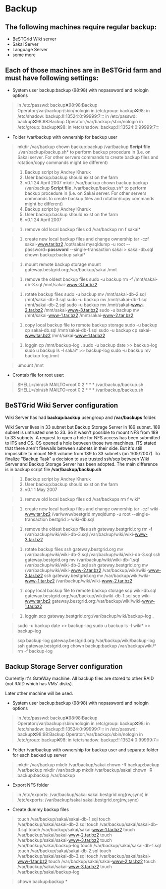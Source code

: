 # Backup

## The following machines require regular backup:

- BeSTGrid Wiki server
- Sakai Server
- Language Server
- some more

## Each of those machines are in BeSTGrid farm and must have following settings:

- System user backup:backup (98:98) with nopassword and nologin options


>  in /etc/passwd:  backup:x:98:98:Backup Operator:/var/backup:/sbin/nologin
>  in /etc/group:   backup:x:98:
>  in /etc/shadow:  backup:!!:13524:0:99999:7:::
>  in /etc/passwd:  backup:x:98:98:Backup Operator:/var/backup:/sbin/nologin
>  in /etc/group:   backup:x:98:
>  in /etc/shadow:  backup:!!:13524:0:99999:7:::

- Folder /var/backup with ownership for backup user


>  mkdir /var/backup
>  chown backup:backup /var/backup
>  **Script file .**/var/backup/backup.sh* to perform backup procedure in (i.e. on Sakai server. For other servers commands to create backup files and rotation/copy commands might be different)
> 1. Backup script by Andrey Kharuk
> 2. User backup:backup should exist on the farm
> 3. v0.1 24 April 2007
>  mkdir /var/backup
>  chown backup:backup /var/backup
>  **Script file .**/var/backup/backup.sh* to perform backup procedure in (i.e. on Sakai server. For other servers commands to create backup files and rotation/copy commands might be different)
> 1. Backup script by Andrey Kharuk
> 2. User backup:backup should exist on the farm
> 3. v0.1 24 April 2007

> 1. remove old local backup files
>  cd /var/backup
>  rm f sakai*

> 1. create new local backup files and change ownership
>  tar -czf sakai-www.tar.bz2 /opt/sakai
>  mysqldump -u root --password=**password** --single-transaction sakai > sakai-db.sql
>  chown backup:backup sakai*

> 1. mount remote backup storage
>  mount gateway.bestgrid.org:/var/backup/sakai /mnt

> 1. remove the oldest backup files
>  sudo -u backup rm -f /mnt/sakai-db-3.sql /mnt/sakai-www-3.tar.bz2

> 1. rotate backup files
>  sudo -u backup mv /mnt/sakai-db-2.sql /mnt/sakai-db-3.sql
>  sudo -u backup mv /mnt/sakai-db-1.sql /mnt/sakai-db-2.sql
>  sudo -u backup mv /mnt/sakai-www-2.tar.bz2 /mnt/sakai-www-3.tar.bz2
>  sudo -u backup mv /mnt/sakai-www-1.tar.bz2 /mnt/sakai-www-2.tar.bz2

> 1. copy local backup file to remote backup storage
>  sudo -u backup cp sakai-db.sql /mnt/sakai-db-1.sql
>  sudo -u backup cp sakai-www.tar.bz2 /mnt/sakai-www-1.tar.bz2

> 1. loggin
>  cp /mnt/backup-log .
>  sudo -u backup date >> backup-log
>  sudo u backup ls -l sakai* >> backup-log
>  sudo -u backup mv backup-log /mnt

>  umount /mnt

- Crontab file for root user:


>  SHELL=/bin/sh
>  MAILTO=root
>  0 2 * * * /var/backup/backup.sh
>  SHELL=/bin/sh
>  MAILTO=root
>  0 2 * * * /var/backup/backup.sh

## BeSTGrid Wiki Server configuration

Wiki Server has had **backup:backup** user:group and **/var/backups** folder. 

Wiki Server lives in 33 subnet but Backup Storage Server in 189 subnet. 189 subnet is untrusted one to 33. So it wasn't possible to mount NFS from 189 to 33 subnets. A request to open a hole for NFS access has been submitted to ITS and CS. CS opened a hole between those two machines. ITS stated that there aren't firewalls between subnets in their side. But it's still impossible to mount NFS volume from 189 to 33 subnets (on 1/05/2007). To finalize "Backup Task" a decision to use trusted ssh/scp between Wiki Server and Backup Storage Server has been adopted. The main difference is in backup script file **/var/backup/backup.sh**:

> 1. Backup script by Andrey Kharuk
> 2. User backup:backup should exist on the farm
> 3. v0.1 1 May 2007

> 1. remove old local backup files
>  cd /var/backups
>  rm f wiki*

> 1. create new local backup files and change ownership
>  tar -czf wiki-www.tar.bz2 /var/www/bestgrid
>  mysqldump -u root --single-transaction bestgrid > wiki-db.sql

> 1. remove the oldest backup files
>  ssh gateway.bestgrid.org rm -f /var/backup/wiki/wiki-db-3.sql /var/backup/wiki/wiki-www-3.tar.bz2

> 1. rotate backup files
>  ssh gateway.bestgrid.org mv /var/backup/wiki/wiki-db-2.sql /var/backup/wiki/wiki-db-3.sql
>  ssh gateway.bestgrid.org mv /var/backup/wiki/wiki-db-1.sql /var/backup/wiki/wiki-db-2.sql
>  ssh gateway.bestgrid.org mv /var/backup/wiki/wiki-www-2.tar.bz2 /var/backup/wiki/wiki-www-3.tar.bz2
>  ssh gateway.bestgrid.org mv /var/backup/wiki/wiki-www-1.tar.bz2 /var/backup/wiki/wiki-www-2.tar.bz2

> 1. copy local backup file to remote backup storage
>  scp wiki-db.sql gateway.bestgrid.org:/var/backup/wiki/wiki-db-1.sql
>  scp wiki-www.tar.bz2 gateway.bestgrid.org:/var/backup/wiki/wiki-www-1.tar.bz2

> 1. loggin
>  scp gateway.bestgrid.org:/var/backup/wiki/backup-log .

>  sudo -u backup date >> backup-log
>  sudo u backup ls -l wiki* >> backup-log

>  scp backup-log gateway.bestgrid.org:/var/backup/wiki/backup-log
>  ssh  gateway.bestgrid.org chown backup:backup /var/backup/wiki/*
>  rm -f backup-log

## Backup Storage Server configuration

Currently it's GateWay machine. All backup files are stored to other RAID (not RAID which has VMs' disks).

Later other machine will be used.

- System user backup:backup (98:98) with nopassword and nologin options


>  in /etc/passwd:  backup:x:98:98:Backup Operator:/var/backup:/sbin/nologin
>  in /etc/group:   backup:x:98:
>  in /etc/shadow:  backup:!!:13524:0:99999:7:::
>  in /etc/passwd:  backup:x:98:98:Backup Operator:/var/backup:/sbin/nologin
>  in /etc/group:   backup:x:98:
>  in /etc/shadow:  backup:!!:13524:0:99999:7:::

- Folder /var/backup with ownership for backup user and separate folder for each backed up server


>  mkdir /var/backup
>  mkdir /var/backup/sakai
>  chown -R backup:backup /var/backup
>  mkdir /var/backup
>  mkdir /var/backup/sakai
>  chown -R backup:backup /var/backup

- Export NFS folder


>  in /etc/exports: /var/backup/sakai sakai.bestgrid.org(rw,sync)
>  in /etc/exports: /var/backup/sakai sakai.bestgrid.org(rw,sync)

- Create dummy backup files


>  touch /var/backup/sakai/sakai-db-1.sql
>  touch /var/backup/sakai/sakai-db-2.sql 
>  touch /var/backup/sakai/sakai-db-3.sql
>  touch /var/backup/sakai/sakai-www-1.tar.bz2
>  touch /var/backup/sakai/sakai-www-2.tar.bz2
>  touch /var/backup/sakai/sakai-www-3.tar.bz2
>  touch /var/backup/sakai/backup-log
>  touch /var/backup/sakai/sakai-db-1.sql
>  touch /var/backup/sakai/sakai-db-2.sql 
>  touch /var/backup/sakai/sakai-db-3.sql
>  touch /var/backup/sakai/sakai-www-1.tar.bz2
>  touch /var/backup/sakai/sakai-www-2.tar.bz2
>  touch /var/backup/sakai/sakai-www-3.tar.bz2
>  touch /var/backup/sakai/backup-log

>  chown backup:backup *
